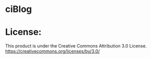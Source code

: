 # ciBlog

License: 
=======================================================================
This product is under the Creative Commons Attribution 3.0 License.
https://creativecommons.org/licenses/by/3.0/
